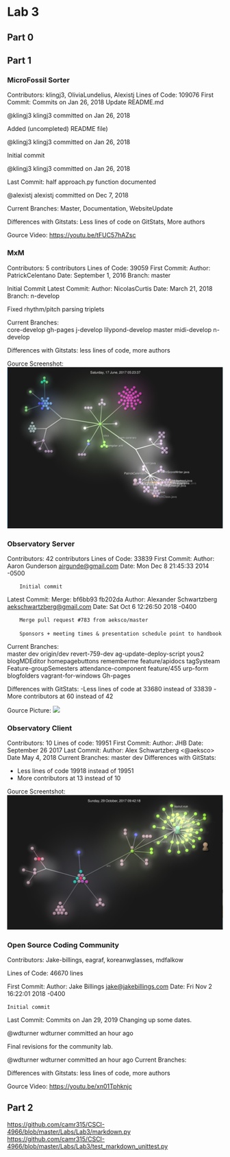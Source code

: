 # Lab 3
## Part 0

## Part 1

### MicroFossil Sorter
Contributors: klingj3, OliviaLundelius, Alexistj
Lines of Code: 109076
First Commit: Commits on Jan 26, 2018
Update README.md

@klingj3
klingj3 committed on Jan 26, 2018
  
Added (uncompleted) README file)

@klingj3
klingj3 committed on Jan 26, 2018
 
Initial commit

@klingj3
klingj3 committed on Jan 26, 2018


Last Commit: half approach.py function documented

@alexistj 
alexistj committed on Dec 7, 2018

Current Branches: Master, Documentation, WebsiteUpdate

Differences with Gitstats: Less lines of code on GitStats, More authors


Gource Video: https://youtu.be/tFUC57hAZsc


### MxM
Contributors: 5 contributors
Lines of Code: 39059
First Commit: 
Author: PatrickCelentano
Date: September 1, 2016
Branch: master

Initial Commit
Latest Commit: 
Author: NicolasCurtis
Date: March 21, 2018
Branch: n-develop

Fixed rhythm/pitch parsing triplets

Current Branches:  
core-develop
gh-pages
j-develop
lilypond-develop
master
midi-develop
n-develop

Differences with Gitstats: less lines of code, more authors

Gource Screenshot:
![](/images/MxMgource.PNG)

### Observatory Server

Contributors: 42 contributors 
Lines of Code: 33839
First Commit: 
    Author: Aaron Gunderson <airgunde@gmail.com>
    Date:   Mon Dec 8 21:45:33 2014 -0500

        Initial commit
Latest Commit:
    Merge: bf6bb93 fb202da
    Author: Alexander Schwartzberg <aekschwartzberg@gmail.com>
    Date:   Sat Oct 6 12:26:50 2018 -0400

        Merge pull request #783 from aeksco/master

        Sponsors + meeting times & presentation schedule point to handbook

Current Branches:   
  master
  dev
  origin/dev
  revert-759-dev
  ag-update-deploy-script
  yous2
  blogMDEditor
  homepagebuttons
  rememberme
  feature/apidocs
  tagSysteam
  Feature-groupSemesters
  attendance-component
  feature/455
  urp-form
  blogfolders
  vagrant-for-windows
  Gh-pages

Differences with GitStats:
-Less lines of code at 33680 instead of 33839
-More contributors at 60 instead of 42

Gource Picture:
![](/images/ObserServer.png)


### Observatory Client
Contributors: 10
Lines of code: 19951
First Commit: 
	Author: JHB
	Date: September 26 2017
Last Commit:
	Author: Alex Schwartzberg  <@aeksco>
	Date May 4, 2018
Current Branches:
  master
  dev
Differences with GitStats:
  - Less lines of code 19918 instead of 19951
  - More contributors at 13 instead of 10 
  
Gource Screentshot:
![](/images/ObserClient.png)


### Open Source Coding Community

Contributors: Jake-billings, eagraf, koreanwglasses, mdfalkow

Lines of Code: 46670 lines

First Commit:
Author: Jake Billings <jake@jakebillings.com>
Date:   Fri Nov 2 16:22:01 2018 -0400

    Initial commit

Last Commit:
Commits on Jan 29, 2019
Changing up some dates.

@wdturner
wdturner committed an hour ago
 
Final revisions for the community lab.

@wdturner
wdturner committed an hour ago
Current Branches:

Differences with Gitstats: less lines of code, more authors

Gource Video: https://youtu.be/xn01Tphknjc

## Part 2

https://github.com/camr315/CSCI-4966/blob/master/Labs/Lab3/markdown.py
https://github.com/camr315/CSCI-4966/blob/master/Labs/Lab3/test_markdown_unittest.py
